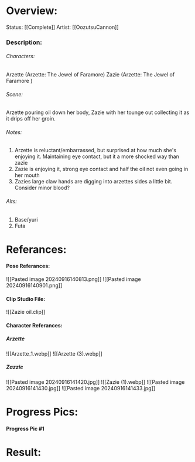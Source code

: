 # Overview:
Status: [[Complete]]
Artist: [[OozutsuCannon]]
### Description:
###### Characters:
Arzette (Arzette: The Jewel of Faramore)
Zazie (Arzette: The Jewel of Faramore )
###### Scene:
Arzette pouring oil down her body, Zazie with her tounge out collecting it as it drips off her groin.

###### Notes:
1. Arzette is reluctant/embarrassed, but surprised at how much she's enjoying it. Maintaining eye contact, but it a more shocked way than zazie
2. Zazie is enjoying it, strong eye contact and half the oil not even going in her mouth
3. Zazies large claw hands are digging into arzettes sides a little bit. Consider minor blood?
###### Alts:
1. Base/yuri
2. Futa
# Referances:

#### Pose Referances:
![[Pasted image 20240916140813.png]]
![[Pasted image 20240916140901.png]]
#### Clip Studio File:
![[Zazie oil.clip]]
#### Character Referances:
##### Arzette
![[Arzette_1.webp]]
![[Arzette (3).webp]]
##### Zazzie
![[Pasted image 20240916141420.jpg]]
![[Zazie (1).webp]]
![[Pasted image 20240916141430.jpg]]
![[Pasted image 20240916141433.jpg]]

# Progress Pics:
#### Progress Pic #1
# Result:

